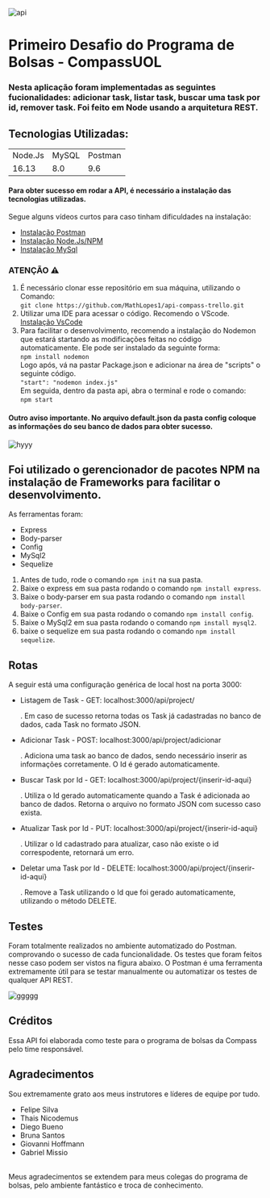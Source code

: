 ![api](https://user-images.githubusercontent.com/70352508/147391625-1dbd5456-c802-4552-816d-399899bf5e6e.PNG)
<h1>Primeiro Desafio do Programa de Bolsas - CompassUOL</h1>
<h3> Nesta aplicação foram implementadas as seguintes fucionalidades: adicionar task, listar task, buscar uma task por id, remover task. Foi feito em Node usando a arquitetura REST.</h3>

## Tecnologias Utilizadas:

<table>
  <tr>
    <td>Node.Js</td>
    <td>MySQL</td>
    <td>Postman</td>
  </tr>
  <tr>
    <td>16.13</td>
    <td>8.0</td>
    <td>9.6</td>
  </tr>
</table>

#### Para obter sucesso em rodar a API, é necessário a instalação das tecnologias utilizadas. <br>
 Segue alguns vídeos curtos para caso tinham dificuldades na instalação:
* <a href="https://www.youtube.com/watch?v=CWKLVapcnCU&list=PLNuUvBZGBA8kMTSPMmmNiRm2z0gRxXxox&index=3">Instalação Postman</a> 
* <a href="https://www.youtube.com/watch?v=42QuY7rfLTU&list=PLNuUvBZGBA8kMTSPMmmNiRm2z0gRxXxox&index=6">Instalação Node.Js/NPM </a> 
* <a href="https://www.youtube.com/watch?v=zpssr3u1EO8">Instalação MySql</a> 

### ATENÇÃO ⚠
1. É necessário clonar esse repositório em sua máquina, utilizando o Comando: <br>
`git clone https://github.com/MathLopes1/api-compass-trello.git` 
2. Utilizar uma IDE para acessar o código. Recomendo o VScode.<br>
<a href="https://code.visualstudio.com/">Instalação VsCode</a>
4. Para facilitar o desenvolvimento, recomendo a instalação do Nodemon que estará startando as modificações feitas no código automaticamente. Ele pode ser instalado da seguinte forma: <br>
`npm install nodemon`<br>
Logo após, vá na pastar Package.json e adicionar na área de "scripts" o seguinte código.<br>
`"start": "nodemon index.js"`<br>
Em seguida, dentro da pasta api, abra o terminal e rode o comando:<br>
`npm start`<bt>
 #### Outro aviso importante. No arquivo default.json da pasta config coloque as informações do seu banco de dados para obter sucesso.
 ![hyyy](https://user-images.githubusercontent.com/70352508/147421603-ea796b91-dc25-4549-92b9-a6fc0b9911f4.PNG)


## Foi utilizado o gerencionador de pacotes NPM na instalação de Frameworks para facilitar o desenvolvimento.
As ferramentas foram:
* Express
* Body-parser
* Config
* MySql2
* Sequelize

1. Antes de tudo, rode o comando `npm init` na sua pasta.
2. Baixe o express em sua pasta rodando o comando `npm install express`.
3. Baixe o body-parser em sua pasta rodando o comando `npm install body-parser`.
4. Baixe o Config em sua pasta rodando o comando `npm install config`.
5. Baixe o MySql2 em sua pasta rodando o comando `npm install mysql2`.
6. baixe o sequelize em sua pasta rodando o comando `npm install sequelize`.

## Rotas

A seguir está uma configuração genérica de local host na porta 3000:

- Listagem de Task - GET: localhost:3000/api/project/

   . Em caso de sucesso retorna todas os Task já cadastradas no banco de dados, cada Task no formato JSON.
   
- Adicionar Task - POST: localhost:3000/api/project/adicionar 
  
  . Adiciona uma task ao banco de dados, sendo necessário inserir as informações corretamente. O Id é gerado automaticamente.
  
- Buscar Task por Id - GET: localhost:3000/api/project/{inserir-id-aqui}

  . Utiliza o Id gerado automaticamente quando a Task é adicionada ao banco de dados. Retorna o arquivo no formato JSON com sucesso caso exista.
  
- Atualizar  Task por Id - PUT: localhost:3000/api/project/{inserir-id-aqui}

   . Utilizar o Id cadastrado para atualizar, caso não existe o id correspodente, retornará um erro.
   
- Deletar uma Task por Id - DELETE: localhost:3000/api/project/{inserir-id-aqui}

   . Remove a Task utilizando o Id que foi gerado automaticamente, utilizando o método DELETE. 

## Testes

Foram totalmente realizados no ambiente automatizado do Postman. comprovando o sucesso de cada funcionalidade. Os testes que foram feitos nesse caso podem ser vistos na figura abaixo. O Postman é uma ferramenta extremamente útil para se testar manualmente ou automatizar os testes de qualquer API REST.

![ggggg](https://user-images.githubusercontent.com/70352508/147392624-378977e6-51b6-4e50-9dad-b79e5dc87962.PNG)

## Créditos

Essa API foi elaborada como teste para o programa de bolsas da Compass pelo time responsável.

## Agradecimentos

Sou extremamente grato aos meus instrutores e líderes de equipe por tudo.
* Felipe Silva
* Thais Nicodemus
* Diego Bueno
* Bruna Santos
* Giovanni Hoffmann
* Gabriel Missio 
<br>
Meus agradecimentos se extendem para meus colegas do programa de bolsas, pelo ambiente fantástico e troca de conhecimento.



